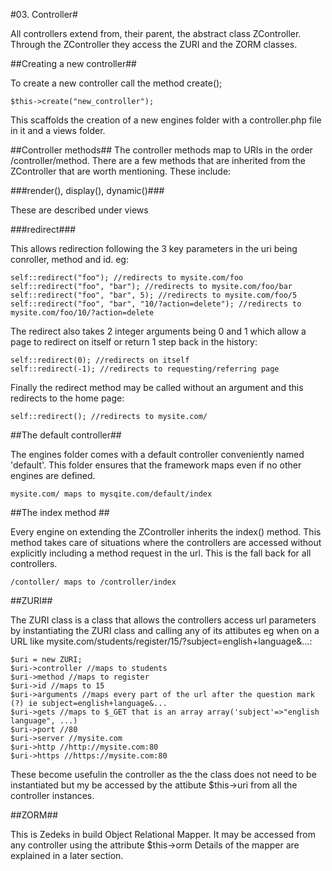 #03. Controller#

All controllers extend from, their parent, the abstract class ZController. Through the ZController they access the ZURI and the ZORM classes.

##Creating a new controller##

To create a new controller call the method create();

    $this->create("new_controller");

This scaffolds the creation of a new engines folder with a controller.php file in it and a views folder.


##Controller methods##
The controller methods map to URIs in the order /controller/method.
There are a few methods that are inherited from the ZController that are worth mentioning. These include:

###render(), display(), dynamic()###

These are described under views


###redirect###

This allows redirection following the 3 key parameters in the uri being conroller, method and id.
eg:

    self::redirect("foo"); //redirects to mysite.com/foo
    self::redirect("foo", "bar"); //redirects to mysite.com/foo/bar
    self::redirect("foo", "bar", 5); //redirects to mysite.com/foo/5
    self::redirect("foo", "bar", "10/?action=delete"); //redirects to mysite.com/foo/10/?action=delete

The redirect also takes 2 integer arguments being 0 and 1 which allow a page to redirect on itself or return 1 step back in the history:

	self::redirect(0); //redirects on itself
	self::redirect(-1); //redirects to requesting/referring page

Finally the redirect method may be called without an argument and this redirects to the home page:
	
	self::redirect(); //redirects to mysite.com/


##The default controller##

The engines folder comes with a default controller conveniently named 'default'. This folder ensures that the framework maps even if no other engines are defined.

    mysite.com/ maps to mysqite.com/default/index


##The index method ##

Every engine on extending the ZController inherits the index() method. This method takes care of situations where the controllers are accessed without explicitly including a method request in the url. This is the fall back for all controllers.

    /contoller/ maps to /controller/index


##ZURI##

The ZURI class is a class that allows the controllers access url parameters by instantiating the ZURI class and calling any of its attibutes eg when on a URL like mysite.com/students/register/15/?subject=english+language&...:



    $uri = new ZURI;
    $uri->controller //maps to students 
    $uri->method //maps to register 
    $uri->id //maps to 15
    $uri->arguments //maps every part of the url after the question mark (?) ie subject=english+language&...
    $uri->gets //maps to $_GET that is an array array('subject'=>"english language", ...)
    $uri->port //80
    $uri->server //mysite.com
    $uri->http //http://mysite.com:80
    $uri->https //https://mysite.com:80

These become usefulin the controller as the the class does not need to be instantiated but my be accessed by the attibute $this->uri from all the controller instances.


##ZORM##

This is Zedeks in build Object Relational Mapper. It may be accessed from any controller using the attribute $this->orm Details of the mapper are explained in a later section.